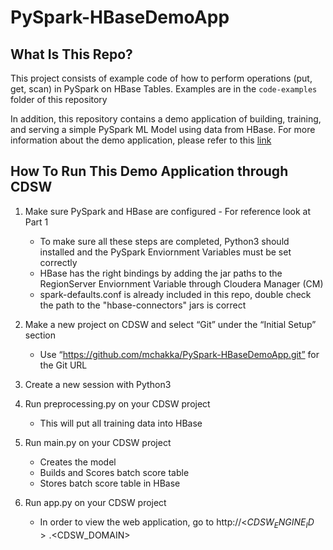 # PySpark-HBaseDemoApp

## What Is This Repo?

This project consists of example code of how to perform operations (put, get, scan) in PySpark on HBase Tables.
Examples are in the `code-examples` folder of this repository

In addition, this repository contains a demo application of building, training, and serving a simple PySpark ML Model using data from HBase.
For more information about the demo application, please refer to this [link](https://docs.google.com/document/d/1f4Pe6ggRkD2R1XzK8C8e2E2Qut8_UraZDn3PgTf_Mm4/edit?usp=sharing)

## How To Run This Demo Application through CDSW


1. Make sure PySpark and HBase are configured - For reference look at Part 1
   - To make sure all these steps are completed, Python3 should installed and the PySpark Enviornment Variables must be set correctly
   - HBase has the right bindings by adding the jar paths to the RegionServer Enviornment Variable through Cloudera Manager (CM)
   - spark-defaults.conf is already included in this repo, double check the path to the "hbase-connectors" jars is correct

2. Make a new project on CDSW and select “Git” under the “Initial Setup” section
   - Use “https://github.com/mchakka/PySpark-HBaseDemoApp.git” for the Git URL

3. Create a new session with Python3

4. Run preprocessing.py on your CDSW project
   - This will put all training data into HBase
   
5. Run main.py on your CDSW project
   - Creates the model
   - Builds and Scores batch score table
   - Stores batch score table in HBase
   
6. Run app.py on your CDSW project
   - In order to view the web application, go to http://<$CDSW_ENGINE_ID>.<$CDSW_DOMAIN>
